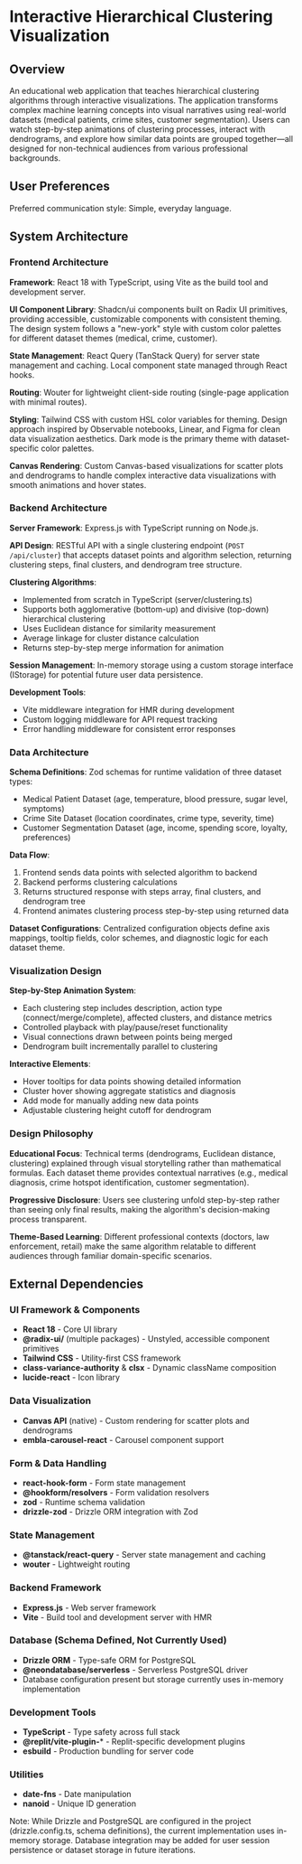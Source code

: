 # Interactive Hierarchical Clustering Visualization

## Overview

An educational web application that teaches hierarchical clustering algorithms through interactive visualizations. The application transforms complex machine learning concepts into visual narratives using real-world datasets (medical patients, crime sites, customer segmentation). Users can watch step-by-step animations of clustering processes, interact with dendrograms, and explore how similar data points are grouped together—all designed for non-technical audiences from various professional backgrounds.

## User Preferences

Preferred communication style: Simple, everyday language.

## System Architecture

### Frontend Architecture

**Framework**: React 18 with TypeScript, using Vite as the build tool and development server.

**UI Component Library**: Shadcn/ui components built on Radix UI primitives, providing accessible, customizable components with consistent theming. The design system follows a "new-york" style with custom color palettes for different dataset themes (medical, crime, customer).

**State Management**: React Query (TanStack Query) for server state management and caching. Local component state managed through React hooks.

**Routing**: Wouter for lightweight client-side routing (single-page application with minimal routes).

**Styling**: Tailwind CSS with custom HSL color variables for theming. Design approach inspired by Observable notebooks, Linear, and Figma for clean data visualization aesthetics. Dark mode is the primary theme with dataset-specific color palettes.

**Canvas Rendering**: Custom Canvas-based visualizations for scatter plots and dendrograms to handle complex interactive data visualizations with smooth animations and hover states.

### Backend Architecture

**Server Framework**: Express.js with TypeScript running on Node.js.

**API Design**: RESTful API with a single clustering endpoint (`POST /api/cluster`) that accepts dataset points and algorithm selection, returning clustering steps, final clusters, and dendrogram tree structure.

**Clustering Algorithms**: 
- Implemented from scratch in TypeScript (server/clustering.ts)
- Supports both agglomerative (bottom-up) and divisive (top-down) hierarchical clustering
- Uses Euclidean distance for similarity measurement
- Average linkage for cluster distance calculation
- Returns step-by-step merge information for animation

**Session Management**: In-memory storage using a custom storage interface (IStorage) for potential future user data persistence.

**Development Tools**: 
- Vite middleware integration for HMR during development
- Custom logging middleware for API request tracking
- Error handling middleware for consistent error responses

### Data Architecture

**Schema Definitions**: Zod schemas for runtime validation of three dataset types:
- Medical Patient Dataset (age, temperature, blood pressure, sugar level, symptoms)
- Crime Site Dataset (location coordinates, crime type, severity, time)
- Customer Segmentation Dataset (age, income, spending score, loyalty, preferences)

**Data Flow**: 
1. Frontend sends data points with selected algorithm to backend
2. Backend performs clustering calculations
3. Returns structured response with steps array, final clusters, and dendrogram tree
4. Frontend animates clustering process step-by-step using returned data

**Dataset Configurations**: Centralized configuration objects define axis mappings, tooltip fields, color schemes, and diagnostic logic for each dataset theme.

### Visualization Design

**Step-by-Step Animation System**: 
- Each clustering step includes description, action type (connect/merge/complete), affected clusters, and distance metrics
- Controlled playback with play/pause/reset functionality
- Visual connections drawn between points being merged
- Dendrogram built incrementally parallel to clustering

**Interactive Elements**:
- Hover tooltips for data points showing detailed information
- Cluster hover showing aggregate statistics and diagnosis
- Add mode for manually adding new data points
- Adjustable clustering height cutoff for dendrogram

### Design Philosophy

**Educational Focus**: Technical terms (dendrograms, Euclidean distance, clustering) explained through visual storytelling rather than mathematical formulas. Each dataset theme provides contextual narratives (e.g., medical diagnosis, crime hotspot identification, customer segmentation).

**Progressive Disclosure**: Users see clustering unfold step-by-step rather than seeing only final results, making the algorithm's decision-making process transparent.

**Theme-Based Learning**: Different professional contexts (doctors, law enforcement, retail) make the same algorithm relatable to different audiences through familiar domain-specific scenarios.

## External Dependencies

### UI Framework & Components
- **React 18** - Core UI library
- **@radix-ui/** (multiple packages) - Unstyled, accessible component primitives
- **Tailwind CSS** - Utility-first CSS framework
- **class-variance-authority** & **clsx** - Dynamic className composition
- **lucide-react** - Icon library

### Data Visualization
- **Canvas API** (native) - Custom rendering for scatter plots and dendrograms
- **embla-carousel-react** - Carousel component support

### Form & Data Handling
- **react-hook-form** - Form state management
- **@hookform/resolvers** - Form validation resolvers
- **zod** - Runtime schema validation
- **drizzle-zod** - Drizzle ORM integration with Zod

### State Management
- **@tanstack/react-query** - Server state management and caching
- **wouter** - Lightweight routing

### Backend Framework
- **Express.js** - Web server framework
- **Vite** - Build tool and development server with HMR

### Database (Schema Defined, Not Currently Used)
- **Drizzle ORM** - Type-safe ORM for PostgreSQL
- **@neondatabase/serverless** - Serverless PostgreSQL driver
- Database configuration present but storage currently uses in-memory implementation

### Development Tools
- **TypeScript** - Type safety across full stack
- **@replit/vite-plugin-*** - Replit-specific development plugins
- **esbuild** - Production bundling for server code

### Utilities
- **date-fns** - Date manipulation
- **nanoid** - Unique ID generation

Note: While Drizzle and PostgreSQL are configured in the project (drizzle.config.ts, schema definitions), the current implementation uses in-memory storage. Database integration may be added for user session persistence or dataset storage in future iterations.